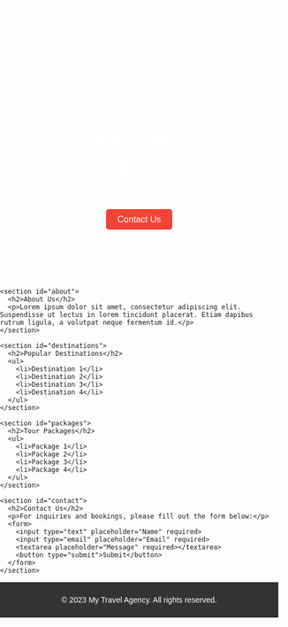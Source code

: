 <!DOCTYPE html>
<html lang="en">
<head>
  <meta charset="UTF-8">
  <meta name="viewport" content="width=device-width, initial-scale=1.0">
  <title>My Travel Agency</title>
  <style>
    /* Add your custom CSS styles here */
    body {
      font-family: Arial, sans-serif;
      margin: 0;
      padding: 0;
    }

    header {
      background-color: #333;
      color: #fff;
      padding: 10px;
      text-align: center;
    }

    nav ul {
      list-style-type: none;
      padding: 0;
    }

    nav li {
      display: inline;
      margin: 10px;
    }

    nav a {
      color: #fff;
      text-decoration: none;
    }

    #hero {
      background-image: url('your-image.jpg');
      background-size: cover;
      background-position: center;
      color: #fff;
      text-align: center;
      padding: 100px 0;
    }

    #hero h1 {
      font-size: 36px;
      margin-bottom: 20px;
    }

    #hero p {
      font-size: 18px;
      margin-bottom: 30px;
    }

    #hero a {
      background-color: #f44336;
      color: #fff;
      padding: 10px 20px;
      text-decoration: none;
      border-radius: 5px;
      font-size: 16px;
    }

    #about {
      padding: 50px;
      background-color: #f9f9f9;
    }

    #about h2 {
      font-size: 30px;
      margin-bottom: 20px;
    }

    #destinations {
      padding: 50px;
    }

    #destinations h2 {
      font-size: 30px;
      margin-bottom: 20px;
    }

    #destinations ul {
      list-style-type: none;
      padding: 0;
    }

    #destinations li {
      font-size: 18px;
      margin-bottom: 10px;
    }

    #packages {
      padding: 50px;
      background-color: #f9f9f9;
    }

    #packages h2 {
      font-size: 30px;
      margin-bottom: 20px;
    }

    #packages ul {
      list-style-type: none;
      padding: 0;
    }

    #packages li {
      font-size: 18px;
      margin-bottom: 10px;
    }

    #contact {
      padding: 50px;
    }

    #contact h2 {
      font-size: 30px;
      margin-bottom: 20px;
    }

    #contact p {
      font-size: 18px;
      margin-bottom: 30px;
    }

    form input,
    form textarea,
    form button {
      display: block;
      width: 100%;
      margin-bottom: 20px;
      padding: 10px;
      font-size: 16px;
    }

    form button {
      background-color: #f44336;
      color: #fff;
      border: none;
      cursor: pointer;
      border-radius: 5px;
      padding: 10px 20px;
      font-size: 16px;
    }

    footer {
      background-color: #333;
      color: #fff;
      padding: 10px;
      text-align: center;
    }
  </style>
</head>
<body>
  <header>
    <nav>
      <ul>
        <li><a href="#about">About</a></li>
        <li><a href="#destinations">Destinations</a></li>
        <li><a href="#packages">Packages</a></li>
        <li><a href="#contact">Contact</a></li>
      </ul>
    </nav>
  </header>

  <main>
    <section id="hero">
      <h1>Welcome to My Travel Agency</h1>
      <p>Discover the world with us!</p>
      <a href="#contact">Contact Us</a>
    </section>

    <section id="about">
      <h2>About Us</h2>
      <p>Lorem ipsum dolor sit amet, consectetur adipiscing elit. Suspendisse ut lectus in lorem tincidunt placerat. Etiam dapibus rutrum ligula, a volutpat neque fermentum id.</p>
    </section>

    <section id="destinations">
      <h2>Popular Destinations</h2>
      <ul>
        <li>Destination 1</li>
        <li>Destination 2</li>
        <li>Destination 3</li>
        <li>Destination 4</li>
      </ul>
    </section>

    <section id="packages">
      <h2>Tour Packages</h2>
      <ul>
        <li>Package 1</li>
        <li>Package 2</li>
        <li>Package 3</li>
        <li>Package 4</li>
      </ul>
    </section>

    <section id="contact">
      <h2>Contact Us</h2>
      <p>For inquiries and bookings, please fill out the form below:</p>
      <form>
        <input type="text" placeholder="Name" required>
        <input type="email" placeholder="Email" required>
        <textarea placeholder="Message" required></textarea>
        <button type="submit">Submit</button>
      </form>
    </section>
  </main>

  <footer>
    <p>&copy; 2023 My Travel Agency. All rights reserved.</p>
  </footer>
</body>
</html>
